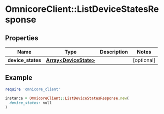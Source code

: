 # OmnicoreClient::ListDeviceStatesResponse

## Properties

| Name | Type | Description | Notes |
| ---- | ---- | ----------- | ----- |
| **device_states** | [**Array&lt;DeviceState&gt;**](DeviceState.md) |  | [optional] |

## Example

```ruby
require 'omnicore_client'

instance = OmnicoreClient::ListDeviceStatesResponse.new(
  device_states: null
)
```

